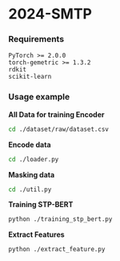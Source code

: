 # 2024-SMTP
### Requirements 

```
PyTorch >= 2.0.0
torch-gemetric >= 1.3.2
rdkit
scikit-learn
```

### Usage example

**All Data for training Encoder**
```sh
cd ./dataset/raw/dataset.csv
```

**Encode data**
```sh
cd ./loader.py
```

**Masking data**
```sh
cd ./util.py
```
**Training STP-BERT**
```sh
python ./training_stp_bert.py
```

**Extract Features**
```sh
python ./extract_feature.py
```

